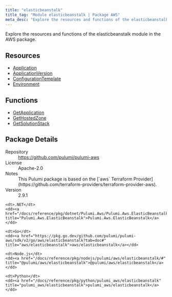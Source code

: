 ```yaml
---
title: "elasticbeanstalk"
title_tag: "Module elasticbeanstalk | Package AWS"
meta_desc: "Explore the resources and functions of the elasticbeanstalk module in the AWS package."
---
```


<!-- WARNING: this file was generated by Pulumi Docs Generator. -->
<!-- Do not edit by hand unless you're certain you know what you are doing! -->

Explore the resources and functions of the elasticbeanstalk module in the AWS package.

<h2 id="resources">Resources</h2>
<ul class="api">
    <li><a href="application" title="Application"><span class="symbol resource"></span>Application</a></li>
    <li><a href="applicationversion" title="ApplicationVersion"><span class="symbol resource"></span>ApplicationVersion</a></li>
    <li><a href="configurationtemplate" title="ConfigurationTemplate"><span class="symbol resource"></span>ConfigurationTemplate</a></li>
    <li><a href="environment" title="Environment"><span class="symbol resource"></span>Environment</a></li>
</ul>

<h2 id="functions">Functions</h2>
<ul class="api">
    <li><a href="getapplication" title="GetApplication"><span class="symbol function"></span>GetApplication</a></li>
    <li><a href="gethostedzone" title="GetHostedZone"><span class="symbol function"></span>GetHostedZone</a></li>
    <li><a href="getsolutionstack" title="GetSolutionStack"><span class="symbol function"></span>GetSolutionStack</a></li>
</ul>

<h2 id="package-details">Package Details</h2>
<dl class="package-details">
	<dt>Repository</dt>
	<dd><a href="https://github.com/pulumi/pulumi-aws">https://github.com/pulumi/pulumi-aws</a></dd>
	<dt>License</dt>
	<dd>Apache-2.0</dd>
	<dt>Notes</dt>
	<dd>This Pulumi package is based on the [`aws` Terraform Provider](https://github.com/terraform-providers/terraform-provider-aws).</dd>
	<dt>Version</dt>
	<dd>2.9.1</dd>
</dl>



<dl class="tabular">

    <dt>.NET</dt>
    <dd><a href="/docs/reference/pkg/dotnet/Pulumi.Aws/Pulumi.Aws.ElasticBeanstalk.html" title="Pulumi.Aws.ElasticBeanstalk">Pulumi.Aws.ElasticBeanstalk</a></dd>

    <dt>Go</dt>
    <dd><a href="https://pkg.go.dev/github.com/pulumi/pulumi-aws/sdk/v2/go/aws/elasticbeanstalk?tab=doc#" title="aws/elasticbeanstalk">aws/elasticbeanstalk</a></dd>

    <dt>Node.js</dt>
    <dd><a href="/docs/reference/pkg/nodejs/pulumi/aws/elasticbeanstalk/#" title="@pulumi/aws/elasticbeanstalk">@pulumi/aws/elasticbeanstalk</a></dd>

    <dt>Python</dt>
    <dd><a href="/docs/reference/pkg/python/pulumi_aws/elasticbeanstalk" title="pulumi_aws/elasticbeanstalk">pulumi_aws/elasticbeanstalk</a></dd>

</dl>

